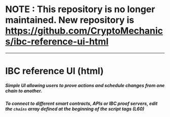 # NOTE : This repository is no longer maintained. New repository is https://github.com/CryptoMechanics/ibc-reference-ui-html

---

# IBC reference UI (html)

##### Simple UI allowing users to prove actions and schedule changes from one chain to another.
##### To connect to different smart contracts, APIs or IBC proof servers, edit the `chains` array defined at the beginning of the script tags (L60) 
